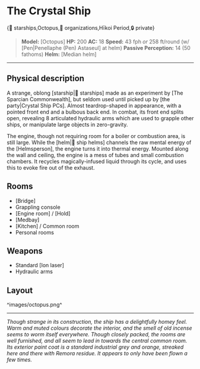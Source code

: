 # The Crystal Ship

{🚀 starships,Octopus,🤝 organizations,Hīkoi Period,🔒 private}

> **Model:** [Octopus]
> **HP:** 200
> **AC:** 18
> **Speed:** 43 fph *or* 258 ft/round (w/ [Pen|Penellaphe (Pen) Astaseul] at helm)
> **Passive Perception:** 14 (50 fathoms)
> **Helm:** [Median helm]

---

## **Physical description**

A strange, oblong [starship|🚀 starships] made as an experiment by [The Sparcian Commonwealth], but seldom used until picked up by [the party|Crystal Ship PCs]. Almost teardrop-shaped in appearance, with a pointed front end and a bulbous back end. In combat, its front end splits open, revealing 8 articulated hydraulic arms which are used to grapple other ships, or manipulate large objects in zero-gravity.

The engine, though not requiring room for a boiler or combustion area, is still large. While the [helm|🧢 ship helms] channels the raw mental energy of the [Helmsperson], the engine turns it into thermal energy. Mounted along the wall and ceiling, the engine is a mess of tubes and small combustion chambers. It recycles magically-infused liquid through its cycle, and uses this to evoke fire out of the exhaust.

## **Rooms**

- [Bridge]
- Grappling console
- [Engine room] / [Hold]
- [Medbay]
- [Kitchen] / Common room
- Personal rooms

## **Weapons**
- Standard [Ion laser]
- Hydraulic arms

## **Layout**

^images/octopus.png^

---

*Though strange in its construction, the ship has a delightfully homey feel. Warm and muted colours decorate the interior, and the smell of old incense seems to worm itself everywhere. Though closely packed, the rooms are well furnished, and all seem to lead in towards the central common room. Its exterior paint coat is a standard industrial grey and orange, streaked here and there with Remora residue. It appears to only have been flown a few times.*
